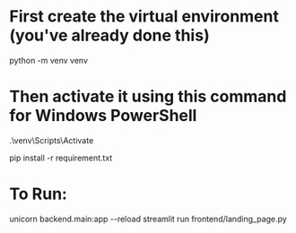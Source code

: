 # First create the virtual environment (you've already done this)
python -m venv venv

# Then activate it using this command for Windows PowerShell
.\venv\Scripts\Activate

pip install -r requirement.txt

# To Run:
unicorn backend.main:app --reload
streamlit run frontend/landing_page.py
